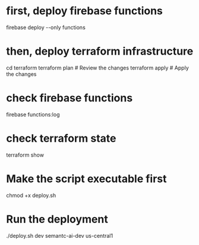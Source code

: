 # first, deploy firebase functions
firebase deploy --only functions

# then, deploy terraform infrastructure
cd terraform
terraform plan    # Review the changes
terraform apply   # Apply the changes

# check firebase functions
firebase functions:log

# check terraform state
terraform show






# Make the script executable first
chmod +x deploy.sh

# Run the deployment
./deploy.sh dev semantc-ai-dev us-central1